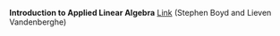 **Introduction to Applied Linear Algebra** [Link](https://web.stanford.edu/~boyd/vmls/) (Stephen Boyd and Lieven Vandenberghe)
